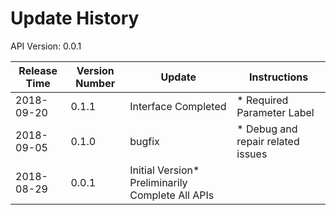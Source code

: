 # Update History #
API Version: 0.0.1

|Release Time|Version Number|Update|Instructions|
|---|---|---|---|
|2018-09-20|0.1.1|Interface Completed|* Required Parameter Label|
|2018-09-05|0.1.0|bugfix|* Debug and repair related issues|
|2018-08-29|0.0.1|Initial Version* Preliminarily Complete All APIs|
